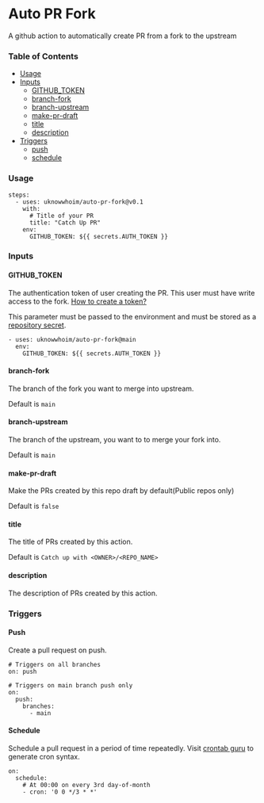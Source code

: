 # Auto PR Fork

A github action to automatically create PR from a fork to the upstream

### Table of Contents

- [Usage](#usage)
- [Inputs](#inputs)
    - [GITHUB_TOKEN](#github_token)
    - [branch-fork](#branch-fork)
    - [branch-upstream](#branch-upstream)
    - [make-pr-draft](#make-pr-draft)
    - [title](#title)
    - [description](#description)
- [Triggers](#triggers)
    - [push](#push)
    - [schedule](#schedule)

### Usage

```
steps:
  - uses: uknowwhoim/auto-pr-fork@v0.1
    with:
      # Title of your PR
      title: "Catch Up PR"
    env:
      GITHUB_TOKEN: ${{ secrets.AUTH_TOKEN }}
```

### Inputs

#### GITHUB_TOKEN

The authentication token of user creating the PR. This user must have write access to the fork. [How to create a token?](https://docs.github.com/en/authentication/keeping-your-account-and-data-secure/creating-a-personal-access-token)

This parameter must be passed to the environment and must be stored as a [repository secret](https://docs.github.com/en/actions/security-guides/encrypted-secrets).

```
- uses: uknowwhoim/auto-pr-fork@main
  env:
    GITHUB_TOKEN: ${{ secrets.AUTH_TOKEN }}
```

#### branch-fork

The branch of the fork you want to merge into upstream.

Default is `main`

#### branch-upstream

The branch of the upstream, you want to to merge your fork into.

Default is `main`

#### make-pr-draft

Make the PRs created by this repo draft by default(Public repos only)

Default is `false`

#### title

The title of PRs created by this action.

Default is `Catch up with <OWNER>/<REPO_NAME>`

#### description

The description of PRs created by this action.


### Triggers

#### Push

Create a pull request on push.

```
# Triggers on all branches
on: push

# Triggers on main branch push only
on: 
  push:
    branches:
      - main
```


#### Schedule

Schedule a pull request in a period of time repeatedly. Visit [crontab guru](https://crontab.guru/) to generate cron syntax.

```
on:
  schedule:
    # At 00:00 on every 3rd day-of-month
    - cron: '0 0 */3 * *'
```
